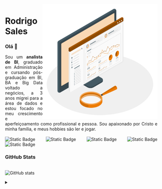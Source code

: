 <img align="right" alt="Developer vector created by storyset - www.freepik.com" height="380" src="Site Stats-amico.png">
<h1>
    <span>Rodrigo Sales</span>
</h1>

<h3 align="left">Olá 🤙</h3>

<p align="justify"> Sou um <b>analista de BI</b>, graduado em Administração e cursando pós-graduação em BI, BA e Big Data voltado a negócios, a 3 anos migrei para a área de dados e estou focado no meu crescimento e aperfeiçoamento como profissional e pessoa. Sou apaixonado por Cristo e minha família, e meus hobbies são ler e jogar.
<br>
<br>
<img alt="Static Badge" src="https://img.shields.io/badge/Python-brightgreen?style=plastic&logo=python&labelColor=gray&color=gray"> <img alt="Static Badge" src="https://img.shields.io/badge/SQL-brightgreen?style=plastic&logo=microsoft sql server&labelColor=gray&color=gray"> <img alt="Static Badge" src="https://img.shields.io/badge/Power%20BI-brightgreen?style=plastic&logo=powerbi&labelColor=gray&color=gray"> <img alt="Static Badge" src="https://img.shields.io/badge/Grafana-brightgreen?style=plastic&logo=grafana&labelColor=gray&color=gray"> <img alt="Static Badge" src="https://img.shields.io/badge/Looker-brightgreen?style=plastic&logo=looker&labelColor=gray&color=gray">

<h3 align="left">GitHub Stats</h3>

<br>![GitHub stats](https://github-readme-stats-git-masterrstaa-rickstaa.vercel.app/api?username=rodrigossales&hide_title=true&show_icons=true&include_all_commits=false&count_private=true&line_height=25&hide=issues&theme=codeSTACKr)
<br>

<details align="left">
  <summary></summary> 
 
  - Badges por <a href="https://shields.io/">shields.io</a><br>
  - GitHub Stats por <a href="https://github.com/anuraghazra/github-readme-stats">anuraghazra</a>
  - Business illustrations por <a href="https://storyset.com/business">Storyset</a> (edited by author)
  - Auxílio na construção do readme por <a href="https://github.com/elidianaandrade">Elidiana Andrade</a>

</details>
